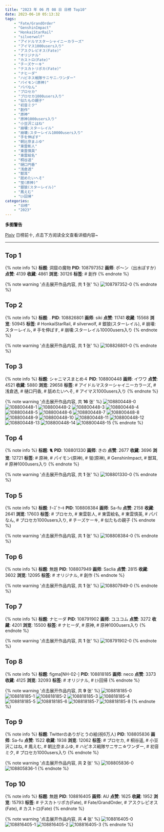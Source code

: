 ```yaml
---
title: "2023 年 06 月 08 日 日榜 Top10"
date: 2023-06-10 05:13:32
tags:
    - "Fate/GrandOrder"
    - "GenshinImpact"
    - "HonkaiStarRail"
    - "silverwolf"
    - "アイドルマスターシャイニーカラーズ"
    - "アイマス1000users入り"
    - "アスクレピオス(Fate)"
    - "オリジナル"
    - "カストロ(Fate)"
    - "チーズケーキ"
    - "テスカトリポカ(Fate)"
    - "ナヒーダ"
    - "ハピネス戦隊サニサニ☆ワンダー"
    - "パイモン(原神)"
    - "パパなん"
    - "プロセカ"
    - "プロセカ1000users入り"
    - "似たもの親子"
    - "初音ミク"
    - "創作"
    - "原神"
    - "原神1000users入り"
    - "小豆沢こはね"
    - "崩壊:スターレイル"
    - "崩壊:スターレイル10000users入り"
    - "手を伸ばす"
    - "朝比奈まふゆ"
    - "東雲彰人"
    - "東雲慎英"
    - "東雲絵名"
    - "桐谷遥"
    - "樋口円香"
    - "浅倉透"
    - "獣耳"
    - "舐めたいへそ"
    - "蛍(原神)"
    - "銀狼(スターレイル)"
    - "鳳えむ"
    - "ﾋﾄ回帰"
categories:
    - "日榜"
    - "2023"
---
```


<i class="fa fa-triangle-exclamation"></i>**多图警告**<i class="fa fa-triangle-exclamation"></i>

[Pixiv](https://www.pixiv.net/) 日榜前十, 点击下方阅读全文查看详细内容~

<!-- more -->

---

## Top 1

{% note info %}
**标题**: 洞窟の魔物
**PID**: 108797352 **画师**: ポ～ン（出水ぽすか）
**点赞**: 4139 **收藏**: 4861 **浏览**: 30126
**标签**: # 創作
{% endnote %}

{% note warning '点击展开作品内容, 共 **1** 张' %}
![108797352-0](https://i.pixiv.re/img-original/img/2023/06/07/07/30/01/108797352_p0.jpg)
{% endnote %}

## Top 2

{% note info %}
**标题**: .
**PID**: 108826801 **画师**: siki
**点赞**: 11741 **收藏**: 15568 **浏览**: 50945
**标签**: # HonkaiStarRail, # silverwolf, # 銀狼(スターレイル), # 崩壊:スターレイル, # 手を伸ばす, # 崩壊:スターレイル10000users入り
{% endnote %}

{% note warning '点击展开作品内容, 共 **1** 张' %}
![108826801-0](https://i.pixiv.re/img-original/img/2023/06/08/11/17/42/108826801_p0.jpg)
{% endnote %}

## Top 3

{% note info %}
**标题**: シャニマスまとめ４
**PID**: 108800448 **画师**: イワワ
**点赞**: 4521 **收藏**: 5880 **浏览**: 29658
**标签**: # アイドルマスターシャイニーカラーズ, # 浅倉透, # 樋口円香, # 舐めたいへそ, # アイマス1000users入り
{% endnote %}

{% note warning '点击展开作品内容, 共 **16** 张' %}
![108800448-0](https://i.pixiv.re/img-original/img/2023/06/07/11/42/36/108800448_p0.jpg)
![108800448-1](https://i.pixiv.re/img-original/img/2023/06/07/11/42/36/108800448_p1.jpg)
![108800448-2](https://i.pixiv.re/img-original/img/2023/06/07/11/42/36/108800448_p2.jpg)
![108800448-3](https://i.pixiv.re/img-original/img/2023/06/07/11/42/36/108800448_p3.jpg)
![108800448-4](https://i.pixiv.re/img-original/img/2023/06/07/11/42/36/108800448_p4.jpg)
![108800448-5](https://i.pixiv.re/img-original/img/2023/06/07/11/42/36/108800448_p5.jpg)
![108800448-6](https://i.pixiv.re/img-original/img/2023/06/07/11/42/36/108800448_p6.jpg)
![108800448-7](https://i.pixiv.re/img-original/img/2023/06/07/11/42/36/108800448_p7.jpg)
![108800448-8](https://i.pixiv.re/img-original/img/2023/06/07/11/42/36/108800448_p8.jpg)
![108800448-9](https://i.pixiv.re/img-original/img/2023/06/07/11/42/36/108800448_p9.jpg)
![108800448-10](https://i.pixiv.re/img-original/img/2023/06/07/11/42/36/108800448_p10.jpg)
![108800448-11](https://i.pixiv.re/img-original/img/2023/06/07/11/42/36/108800448_p11.jpg)
![108800448-12](https://i.pixiv.re/img-original/img/2023/06/07/11/42/36/108800448_p12.jpg)
![108800448-13](https://i.pixiv.re/img-original/img/2023/06/07/11/42/36/108800448_p13.jpg)
![108800448-14](https://i.pixiv.re/img-original/img/2023/06/07/11/42/36/108800448_p14.jpg)
![108800448-15](https://i.pixiv.re/img-original/img/2023/06/07/11/42/36/108800448_p15.jpg)
{% endnote %}

## Top 4

{% note info %}
**标题**: 🐈
**PID**: 108801330 **画师**: きの
**点赞**: 2677 **收藏**: 3696 **浏览**: 12721
**标签**: # 原神, # パイモン(原神), # 蛍(原神), # GenshinImpact, # 獣耳, # 原神1000users入り
{% endnote %}

{% note warning '点击展开作品内容, 共 **1** 张' %}
![108801330-0](https://i.pixiv.re/img-original/img/2023/06/07/12/39/55/108801330_p0.jpg)
{% endnote %}

## Top 5

{% note info %}
**标题**: ﾁｰｽﾞｹｰｷ
**PID**: 108808384 **画师**: Sa-fu
**点赞**: 2158 **收藏**: 2641 **浏览**: 17603
**标签**: # プロセカ, # 東雲彰人, # 東雲絵名, # 東雲慎英, # パパなん, # プロセカ1000users入り, # チーズケーキ, # 似たもの親子
{% endnote %}

{% note warning '点击展开作品内容, 共 **1** 张' %}
![108808384-0](https://i.pixiv.re/img-original/img/2023/06/07/19/20/47/108808384_p0.jpg)
{% endnote %}

## Top 6

{% note info %}
**标题**: 無題
**PID**: 108807949 **画师**: Saclia
**点赞**: 2815 **收藏**: 3602 **浏览**: 12095
**标签**: # オリジナル, # 創作
{% endnote %}

{% note warning '点击展开作品内容, 共 **1** 张' %}
![108807949-0](https://i.pixiv.re/img-original/img/2023/06/07/19/02/39/108807949_p0.png)
{% endnote %}

## Top 7

{% note info %}
**标题**: ナヒーダ
**PID**: 108791902 **画师**: コユコム
**点赞**: 3272 **收藏**: 4201 **浏览**: 15500
**标签**: # ナヒーダ, # 原神, # 原神1000users入り
{% endnote %}

{% note warning '点击展开作品内容, 共 **1** 张' %}
![108791902-0](https://i.pixiv.re/img-original/img/2023/06/07/00/44/25/108791902_p0.jpg)
{% endnote %}

## Top 8

{% note info %}
**标题**: figma[NH-02-]
**PID**: 108818185 **画师**: neco
**点赞**: 3373 **收藏**: 4125 **浏览**: 32093
**标签**: # オリジナル, # ﾋﾄ回帰
{% endnote %}

{% note warning '点击展开作品内容, 共 **9** 张' %}
![108818185-0](https://i.pixiv.re/img-original/img/2023/06/08/00/30/17/108818185_p0.jpg)
![108818185-1](https://i.pixiv.re/img-original/img/2023/06/08/00/30/17/108818185_p1.jpg)
![108818185-2](https://i.pixiv.re/img-original/img/2023/06/08/00/30/17/108818185_p2.jpg)
![108818185-3](https://i.pixiv.re/img-original/img/2023/06/08/00/30/17/108818185_p3.jpg)
![108818185-4](https://i.pixiv.re/img-original/img/2023/06/08/00/30/17/108818185_p4.jpg)
![108818185-5](https://i.pixiv.re/img-original/img/2023/06/08/00/30/17/108818185_p5.jpg)
![108818185-6](https://i.pixiv.re/img-original/img/2023/06/08/00/30/17/108818185_p6.jpg)
![108818185-7](https://i.pixiv.re/img-original/img/2023/06/08/00/30/17/108818185_p7.jpg)
![108818185-8](https://i.pixiv.re/img-original/img/2023/06/08/00/30/17/108818185_p8.jpg)
{% endnote %}

## Top 9

{% note info %}
**标题**: Twitterのありがとうの絵(祝6万人)
**PID**: 108805836 **画师**: Sa-fu
**点赞**: 1522 **收藏**: 1938 **浏览**: 12062
**标签**: # プロセカ, # 桐谷遥, # 小豆沢こはね, # 鳳えむ, # 朝比奈まふゆ, # ハピネス戦隊サニサニ☆ワンダー, # 初音ミク, # プロセカ1000users入り
{% endnote %}

{% note warning '点击展开作品内容, 共 **2** 张' %}
![108805836-0](https://i.pixiv.re/img-original/img/2023/06/07/17/31/20/108805836_p0.jpg)
![108805836-1](https://i.pixiv.re/img-original/img/2023/06/07/17/31/20/108805836_p1.jpg)
{% endnote %}

## Top 10

{% note info %}
**标题**: 無題
**PID**: 108816405 **画师**: AU
**点赞**: 1625 **收藏**: 1952 **浏览**: 15793
**标签**: # テスカトリポカ(Fate), # Fate/GrandOrder, # アスクレピオス(Fate), # カストロ(Fate)
{% endnote %}

{% note warning '点击展开作品内容, 共 **4** 张' %}
![108816405-0](https://i.pixiv.re/img-original/img/2023/06/07/23/42/35/108816405_p0.png)
![108816405-1](https://i.pixiv.re/img-original/img/2023/06/07/23/42/35/108816405_p1.png)
![108816405-2](https://i.pixiv.re/img-original/img/2023/06/07/23/42/35/108816405_p2.png)
![108816405-3](https://i.pixiv.re/img-original/img/2023/06/07/23/42/35/108816405_p3.png)
{% endnote %}
